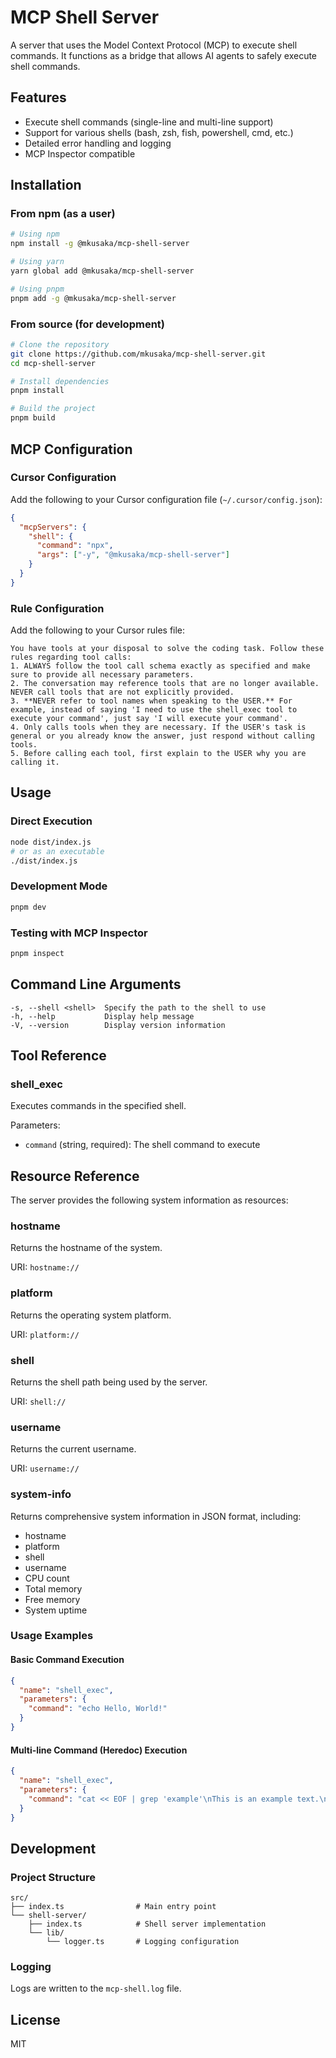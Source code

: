 # MCP Shell Server

A server that uses the Model Context Protocol (MCP) to execute shell commands. It functions as a bridge that allows AI agents to safely execute shell commands.

## Features

- Execute shell commands (single-line and multi-line support)
- Support for various shells (bash, zsh, fish, powershell, cmd, etc.)
- Detailed error handling and logging
- MCP Inspector compatible

## Installation

### From npm (as a user)

```bash
# Using npm
npm install -g @mkusaka/mcp-shell-server

# Using yarn
yarn global add @mkusaka/mcp-shell-server

# Using pnpm
pnpm add -g @mkusaka/mcp-shell-server
```

### From source (for development)

```bash
# Clone the repository
git clone https://github.com/mkusaka/mcp-shell-server.git
cd mcp-shell-server

# Install dependencies
pnpm install

# Build the project
pnpm build
```

## MCP Configuration

### Cursor Configuration

Add the following to your Cursor configuration file (`~/.cursor/config.json`):

```json
{
  "mcpServers": {
    "shell": {
      "command": "npx",
      "args": ["-y", "@mkusaka/mcp-shell-server"]
    }
  }
}
```

### Rule Configuration

Add the following to your Cursor rules file:

```
You have tools at your disposal to solve the coding task. Follow these rules regarding tool calls:
1. ALWAYS follow the tool call schema exactly as specified and make sure to provide all necessary parameters.
2. The conversation may reference tools that are no longer available. NEVER call tools that are not explicitly provided.
3. **NEVER refer to tool names when speaking to the USER.** For example, instead of saying 'I need to use the shell_exec tool to execute your command', just say 'I will execute your command'.
4. Only calls tools when they are necessary. If the USER's task is general or you already know the answer, just respond without calling tools.
5. Before calling each tool, first explain to the USER why you are calling it.
```

## Usage

### Direct Execution

```bash
node dist/index.js
# or as an executable
./dist/index.js
```

### Development Mode

```bash
pnpm dev
```

### Testing with MCP Inspector

```bash
pnpm inspect
```

## Command Line Arguments

```
-s, --shell <shell>  Specify the path to the shell to use
-h, --help           Display help message
-V, --version        Display version information
```

## Tool Reference

### shell_exec

Executes commands in the specified shell.

Parameters:
- `command` (string, required): The shell command to execute

## Resource Reference

The server provides the following system information as resources:

### hostname

Returns the hostname of the system.

URI: `hostname://`

### platform

Returns the operating system platform.

URI: `platform://`

### shell

Returns the shell path being used by the server.

URI: `shell://`

### username

Returns the current username.

URI: `username://`

### system-info

Returns comprehensive system information in JSON format, including:
- hostname
- platform
- shell
- username
- CPU count
- Total memory
- Free memory
- System uptime

### Usage Examples

#### Basic Command Execution

```json
{
  "name": "shell_exec",
  "parameters": {
    "command": "echo Hello, World!"
  }
}
```

#### Multi-line Command (Heredoc) Execution

```json
{
  "name": "shell_exec",
  "parameters": {
    "command": "cat << EOF | grep 'example'\nThis is an example text.\nAnother line without the keyword.\nEOF"
  }
}
```

## Development

### Project Structure

```
src/
├── index.ts                # Main entry point
└── shell-server/
    ├── index.ts            # Shell server implementation
    └── lib/
        └── logger.ts       # Logging configuration
```

### Logging

Logs are written to the `mcp-shell.log` file.

## License

MIT
